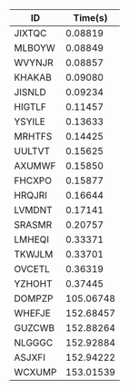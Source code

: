 |ID|Time(s)|
|-|-|
|JIXTQC|0.08819|
|MLBOYW|0.08849|
|WVYNJR|0.08857|
|KHAKAB|0.09080|
|JISNLD|0.09234|
|HIGTLF|0.11457|
|YSYILE|0.13633|
|MRHTFS|0.14425|
|UULTVT|0.15625|
|AXUMWF|0.15850|
|FHCXPO|0.15877|
|HRQJRI|0.16644|
|LVMDNT|0.17141|
|SRASMR|0.20757|
|LMHEQI|0.33371|
|TKWJLM|0.33701|
|OVCETL|0.36319|
|YZHOHT|0.37445|
|DOMPZP|105.06748|
|WHEFJE|152.68457|
|GUZCWB|152.88264|
|NLGGGC|152.92884|
|ASJXFI|152.94222|
|WCXUMP|153.01539|
